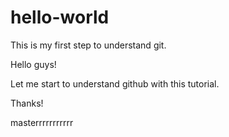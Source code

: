 # hello-world
This is my first step to understand git.

Hello guys!

Let me start to understand github with this tutorial.

Thanks!


masterrrrrrrrrrr

